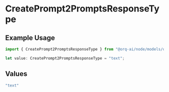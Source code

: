 # CreatePrompt2PromptsResponseType

## Example Usage

```typescript
import { CreatePrompt2PromptsResponseType } from "@orq-ai/node/models/operations";

let value: CreatePrompt2PromptsResponseType = "text";
```

## Values

```typescript
"text"
```